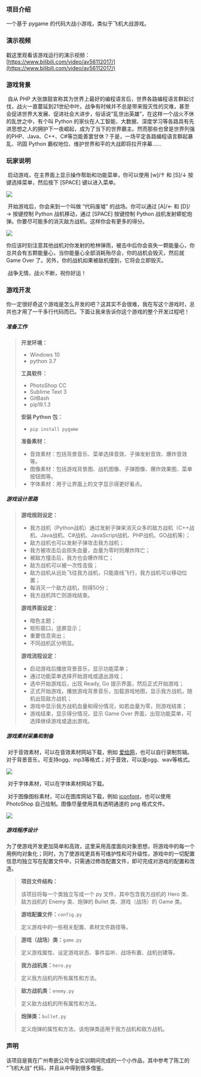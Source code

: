 ### 项目介绍

一个基于 pygame 的代码大战小游戏，类似于飞机大战游戏。



### 演示视频

戳这里观看该游戏运行的演示视频：[https://www.bilibili.com/video/av56112017/](https://www.bilibili.com/video/av56112017/)



### 游戏背景

​		自从 PHP 大张旗鼓宣称其为世界上最好的编程语言后，世界各路编程语言群起讨伐，战火一直蔓延到21世纪中叶。战争有时候并不总是带来毁灭性的灾难，甚至会促进世界大发展、促进社会大进步，俗话说“乱世出英雄”，在这样一个战火不休的乱世之中，有个叫 Python 的家伙在人工智能、大数据、深度学习等各路具有先进思想之人的拥护下一夜崛起，成为了当下的世界霸主。然而那些也曾是世界列强的PHP、Java、C++、C#等岂能善罢甘休？于是，一场平定各路编程语言群起暴乱、巩固 Python 霸权地位、维护世界和平的大战即将拉开序幕……

### 玩家说明

​		启动游戏，在主界面上显示操作帮助和功能菜单，你可以使用 [w]/↑ 和 [S]/↓ 按键选择菜单，然后按下 [SPACE] 键以进入菜单。

![](pic/home.png)

​		开始游戏后，你会来到一个叫做 “代码废墟” 的战场。你可以通过 [A]/← 和 [D]/→ 按键控制 Python 战机移动，通过 [SPACE] 按键控制 Python 战机发射蟒蛇炮弹。你要尽可能多的消灭敌方战机，这样你会有更多的得分。

![](pic/runing.png)

​		你应该时刻注意其他战机对你发射的枪林弹雨，被击中后你会丧失一颗能量心，你总共会有五颗能量心，当你能量心全部消耗殆尽会，你的战机会毁灭，然后就 Game Over 了。另外，你的战机如果被敌机撞到，它将会立即毁灭。

​		战争无情，战火不断，祝你好运！



### 游戏开发

​		你一定很好奇这个游戏是怎么开发的吧？这其实不会很难，我在写这个游戏时，总共也才用了一千多行代码而已。下面让我来告诉你这个游戏的整个开发过程吧！

##### 准备工作

> **开发环境：**
>
> - Windows 10
> - python 3.7
>
> **工具软件：**
>
> - PhotoShop CC
> - Sublime Text 3
> - GitBash
> - pip19.1.3
>
> **安装 Python 包：**
>
> - `pip install pygame`
>
> **准备素材：**
>
> - 音效素材：包括背景音乐、菜单选择音效、子弹发射音效、爆炸音效等。
> - 图像素材：包括游戏背景图、战机图像、子弹图像、爆炸效果图、菜单按钮图等。
> - 字体素材：用于让界面上的文字显示得更好看点。

##### 游戏设计思路

> **游戏规则设定：**
>
> - 我方战机（Python战机）通过发射子弹来消灭众多的敌方战机（C++战机、Java战机、C#战机、JavaScript战机、PHP战机、GO战机等）；
> - 敌方战机也可以发射子弹攻击我方战机；
> - 我方被攻击后会损失血量，血量为零时则爆炸阵亡；
> - 被敌方撞击后，我方也会爆炸阵亡；
> - 敌方战机可以被一次性击毁；
> - 敌方战机从远处飞往我方战机，只能直线飞行，我方战机可以移动位置；
> - 每消灭一个敌方战机，则得50分；
> - 我方战机阵亡则游戏结束。
>
> **游戏界面设定：**
>
> - 暗色主题；
> - 矩形窗口，竖屏显示；
> - 重要信息突出；
> - 不同战机区分明显。
>
> **游戏流程设定：**
>
> - 启动游戏后播放背景音乐，显示功能菜单；
> - 通过功能菜单选择开始游戏或退出游戏；
> - 选中开始游戏后，出现 Ready, Go 提示界面，然后正式开始游戏；
> - 正式开始游戏，播放游戏背景音乐，加载游戏地图，显示我方战机，随机出现敌方战机；
> - 游戏中显示我方战机血量和得分情况，如若血量为零，则游戏结束；
> - 游戏结束，显示得分情况，显示 Game Over 界面，出现功能菜单，可选择继续游戏或退出游戏。

##### 游戏素材采集和制备

​		对于音效素材，可以在音效素材网站下载，例如 [爱给网](http://www.aigei.com/sound/class)，也可以自行录制剪辑。对于背景音乐，可支持ogg、mp3等格式；对于音效，可以是ogg、wav等格式。

![](pic/sounds_list.png)

​		对于字体素材，可以在字体素材网站下载。

​		对于图像图标素材，可以在图库网站下载，例如 [iconfont](https://www.iconfont.cn)，也可以使用 PhotoShop 自己绘制。图像尽量使用具有透明通道的 png 格式文件。

![](pic/img_list.png)

##### 游戏程序设计

​		为了使游戏开发更加简单和高效，这里采用高度面向对象思想，将游戏中的每一个用例均对象化；同时，为了使游戏更具有可维护性和可升级性，游戏中的一切配置信息均独立写在配置文件中，只需通过修改配置文件，即可完成对游戏的配置和改造。

> **项目文件结构：**
>
> 该项目将每一个类独立写成一个 py 文件，其中包含我方战机的 Hero 类、敌方战机的 Enemy 类、炮弹的 Bullet 类、游戏（战场）的 Game 类。

> **游戏配置文件：**`config.py`
>
> 定义游戏中的一些相关配置、素材文件路径等。
>

> **游戏（战场）类：**`game.py`
>
> 定义游戏属性、设定游戏状态、事件监听、战场布置、战机创建等。
>

> **我方战机类：**`hero.py`
>
> 定义我方战机的所有属性和方法。
>

> **敌方战机类：**`enemy.py`
>
> 定义敌方战机的所有属性和方法。
>

> **炮弹类：**`bullet.py`
>
> 定义炮弹的属性和方法，该炮弹类适用于我方战机和敌方战机。
>



### 声明

​		该项目是我在广州粤嵌公司专业实训期间完成的一个小作品，其中参考了陈工的 “飞机大战” 代码，并且从中得到很多借鉴。

